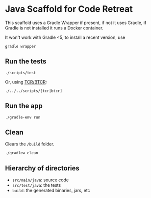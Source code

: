 # Java Scaffold for Code Retreat

This scaffold uses a Gradle Wrapper if present, if not it uses Gradle, 
if Gradle is not installed it runs a Docker container.

It won't work with Gradle <5, to install a recent version, use
```
gradle wrapper
```

## Run the tests
```
./scripts/test
```
Or, using [TCR/BTCR](https://github.com/euranova/code_retreat#tcr):
```
./../../scripts/[tcr|btcr]
```

## Run the app

```
./gradle-env run
```

## Clean
Clears the `/build` folder.

```
./gradlew clean
```

## Hierarchy of directories

* `src/main/java`: source code
* `src/test/java`: the tests
* `build`: the generated binaries, jars, etc
